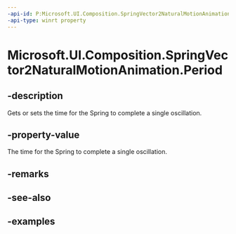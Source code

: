 ```yaml
---
-api-id: P:Microsoft.UI.Composition.SpringVector2NaturalMotionAnimation.Period
-api-type: winrt property
---
```


<!-- Property syntax.
public TimeSpan Period { get;  set; }
-->

# Microsoft.UI.Composition.SpringVector2NaturalMotionAnimation.Period

## -description

Gets or sets the time for the Spring to complete a single oscillation.

## -property-value

The time for the Spring to complete a single oscillation.

## -remarks

## -see-also

## -examples

